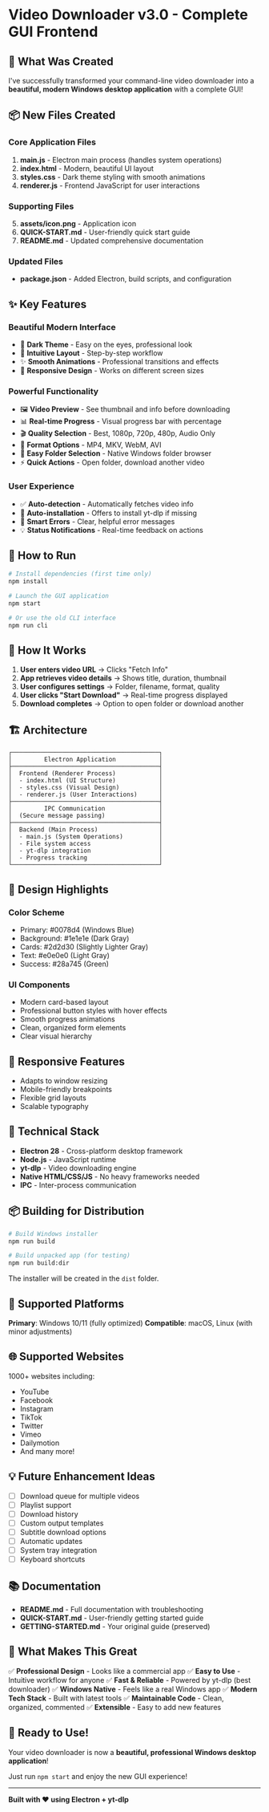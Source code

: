 # Video Downloader v3.0 - Complete GUI Frontend

## 🎉 What Was Created

I've successfully transformed your command-line video downloader into a **beautiful, modern Windows desktop application** with a complete GUI!

## 📦 New Files Created

### Core Application Files
1. **main.js** - Electron main process (handles system operations)
2. **index.html** - Modern, beautiful UI layout
3. **styles.css** - Dark theme styling with smooth animations
4. **renderer.js** - Frontend JavaScript for user interactions

### Supporting Files
5. **assets/icon.png** - Application icon
6. **QUICK-START.md** - User-friendly quick start guide
7. **README.md** - Updated comprehensive documentation

### Updated Files
- **package.json** - Added Electron, build scripts, and configuration

## ✨ Key Features

### Beautiful Modern Interface
- 🎨 **Dark Theme** - Easy on the eyes, professional look
- 🎯 **Intuitive Layout** - Step-by-step workflow
- ✨ **Smooth Animations** - Professional transitions and effects
- 📱 **Responsive Design** - Works on different screen sizes

### Powerful Functionality
- 🖼️ **Video Preview** - See thumbnail and info before downloading
- 📊 **Real-time Progress** - Visual progress bar with percentage
- 🎬 **Quality Selection** - Best, 1080p, 720p, 480p, Audio Only
- 💾 **Format Options** - MP4, MKV, WebM, AVI
- 📁 **Easy Folder Selection** - Native Windows folder browser
- ⚡ **Quick Actions** - Open folder, download another video

### User Experience
- ✅ **Auto-detection** - Automatically fetches video info
- 🔄 **Auto-installation** - Offers to install yt-dlp if missing
- 🚨 **Smart Errors** - Clear, helpful error messages
- 💡 **Status Notifications** - Real-time feedback on actions

## 🚀 How to Run

```bash
# Install dependencies (first time only)
npm install

# Launch the GUI application
npm start

# Or use the old CLI interface
npm run cli
```

## 🎯 How It Works

1. **User enters video URL** → Clicks "Fetch Info"
2. **App retrieves video details** → Shows title, duration, thumbnail
3. **User configures settings** → Folder, filename, format, quality
4. **User clicks "Start Download"** → Real-time progress displayed
5. **Download completes** → Option to open folder or download another

## 🏗️ Architecture

```
┌─────────────────────────────────────────┐
│         Electron Application            │
├─────────────────────────────────────────┤
│  Frontend (Renderer Process)            │
│  - index.html (UI Structure)            │
│  - styles.css (Visual Design)           │
│  - renderer.js (User Interactions)      │
├─────────────────────────────────────────┤
│         IPC Communication               │
│  (Secure message passing)               │
├─────────────────────────────────────────┤
│  Backend (Main Process)                 │
│  - main.js (System Operations)          │
│  - File system access                   │
│  - yt-dlp integration                   │
│  - Progress tracking                    │
└─────────────────────────────────────────┘
```

## 🎨 Design Highlights

### Color Scheme
- Primary: #0078d4 (Windows Blue)
- Background: #1e1e1e (Dark Gray)
- Cards: #2d2d30 (Slightly Lighter Gray)
- Text: #e0e0e0 (Light Gray)
- Success: #28a745 (Green)

### UI Components
- Modern card-based layout
- Professional button styles with hover effects
- Smooth progress animations
- Clean, organized form elements
- Clear visual hierarchy

## 📱 Responsive Features

- Adapts to window resizing
- Mobile-friendly breakpoints
- Flexible grid layouts
- Scalable typography

## 🔧 Technical Stack

- **Electron 28** - Cross-platform desktop framework
- **Node.js** - JavaScript runtime
- **yt-dlp** - Video downloading engine
- **Native HTML/CSS/JS** - No heavy frameworks needed
- **IPC** - Inter-process communication

## 📦 Building for Distribution

```bash
# Build Windows installer
npm run build

# Build unpacked app (for testing)
npm run build:dir
```

The installer will be created in the `dist` folder.

## 🎯 Supported Platforms

**Primary**: Windows 10/11 (fully optimized)
**Compatible**: macOS, Linux (with minor adjustments)

## 🌐 Supported Websites

1000+ websites including:
- YouTube
- Facebook
- Instagram
- TikTok
- Twitter
- Vimeo
- Dailymotion
- And many more!

## 💡 Future Enhancement Ideas

- [ ] Download queue for multiple videos
- [ ] Playlist support
- [ ] Download history
- [ ] Custom output templates
- [ ] Subtitle download options
- [ ] Automatic updates
- [ ] System tray integration
- [ ] Keyboard shortcuts

## 📚 Documentation

- **README.md** - Full documentation with troubleshooting
- **QUICK-START.md** - User-friendly getting started guide
- **GETTING-STARTED.md** - Your original guide (preserved)

## 🎉 What Makes This Great

✅ **Professional Design** - Looks like a commercial app
✅ **Easy to Use** - Intuitive workflow for anyone
✅ **Fast & Reliable** - Powered by yt-dlp (best downloader)
✅ **Windows Native** - Feels like a real Windows app
✅ **Modern Tech Stack** - Built with latest tools
✅ **Maintainable Code** - Clean, organized, commented
✅ **Extensible** - Easy to add new features

## 🚀 Ready to Use!

Your video downloader is now a **beautiful, professional Windows desktop application**! 

Just run `npm start` and enjoy the new GUI experience!

---

**Built with ❤️ using Electron + yt-dlp**

